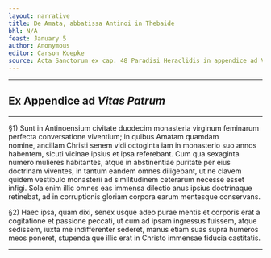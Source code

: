 ```yaml
---
layout: narrative
title: De Amata, abbatissa Antinoi in Thebaide
bhl: N/A
feast: January 5
author: Anonymous
editor: Carson Koepke
source: Acta Sanctorum ex cap. 48 Paradisi Heraclidis in appendice ad Vitas Patrum
---
```


---

## Ex Appendice ad *Vitas Patrum*

---

§1) Sunt in Antinoensium civitate duodecim monasteria virginum feminarum perfecta conversatione viventium; in quibus Amatam quamdam nomine, ancillam Christi senem vidi octoginta iam in monasterio suo annos habentem, sicuti vicinae ipsius et ipsa referebant. Cum qua sexaginta numero mulieres habitantes, atque in abstinentiae puritate per eius doctrinam viventes, in tantum eandem omnes diligebant, ut ne clavem quidem vestibulo monasterii ad similitudinem ceterarum necesse esset infigi. Sola enim illic omnes eas immensa dilectio anus ipsius doctrinaque retinebat, ad in corruptionis gloriam corpora earum mentesque conservans.

§2) Haec ipsa, quam dixi, senex usque adeo purae mentis et corporis erat a cogitatione et passione peccati, ut cum ad ipsam ingressus fuissem, atque sedissem, iuxta me indifferenter sederet, manus etiam suas supra humeros meos poneret, stupenda que illic erat in Christo immensae fiducia castitatis.

---
